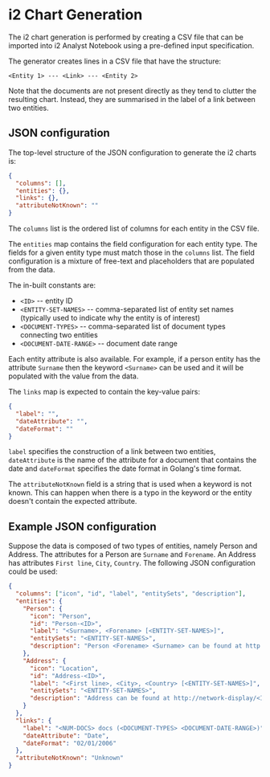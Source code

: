 # i2 Chart Generation

The i2 chart generation is performed by creating a CSV file that can be imported into i2 Analyst
Notebook using a pre-defined input specification.

The generator creates lines in a CSV file that have the structure:

`<Entity 1> --- <Link> --- <Entity 2>`

Note that the documents are not present directly as they tend to clutter the resulting chart.
Instead, they are summarised in the label of a link between two entities.

## JSON configuration

The top-level structure of the JSON configuration to generate the i2 charts is:

```json
{
  "columns": [],
  "entities": {},
  "links": {},
  "attributeNotKnown": ""
}
```

The `columns` list is the ordered list of columns for each entity in the CSV file.

The `entities` map contains the field configuration for each entity type. The fields for a given
entity type must match those in the `columns` list. The field configuration is a mixture of
free-text and placeholders that are populated from the data.

The in-built constants are:

- `<ID>` -- entity ID
- `<ENTITY-SET-NAMES>` -- comma-separated list of entity set names (typically used to indicate
  why the entity is of interest)
- `<DOCUMENT-TYPES>` -- comma-separated list of document types connecting two entities
- `<DOCUMENT-DATE-RANGE>` -- document date range

Each entity attribute is also available. For example, if a person entity has the attribute
`Surname` then the keyword `<Surname>` can be used and it will be populated with the value from
the data.

The `links` map is expected to contain the key-value pairs:

```json
{
  "label": "",
  "dateAttribute": "",
  "dateFormat": ""
}
```

`label` specifies the construction of a link between two entities, `dateAttribute` is the name
of the attribute for a document that contains the date and `dateFormat` specifies the date format
in Golang's time format.

The `attributeNotKnown` field is a string that is used when a keyword is not known. This can happen
when there is a typo in the keyword or the entity doesn't contain the expected attribute.

## Example JSON configuration

Suppose the data is composed of two types of entities, namely Person and Address. The attributes
for a Person are `Surname` and `Forename`. An Address has attributes `First line`, `City`, `Country`. The following JSON configuration could be used:

```json
{
  "columns": ["icon", "id", "label", "entitySets", "description"],
  "entities": {
    "Person": {
      "icon": "Person",
      "id": "Person-<ID>",
      "label": "<Surname>, <Forename> [<ENTITY-SET-NAMES>]",
      "entitySets": "<ENTITY-SET-NAMES>",
      "description": "Person <Forename> <Surname> can be found at http://network-display/<ID>"
    },
    "Address": {
      "icon": "Location",
      "id": "Address-<ID>",
      "label": "<First line>, <City>, <Country> [<ENTITY-SET-NAMES>]",
      "entitySets": "<ENTITY-SET-NAMES>",
      "description": "Address can be found at http://network-display/<ID>"
    }
  },
  "links": {
    "label": "<NUM-DOCS> docs (<DOCUMENT-TYPES> <DOCUMENT-DATE-RANGE>)",
    "dateAttribute": "Date",
    "dateFormat": "02/01/2006"
  },
  "attributeNotKnown": "Unknown"
}
```
